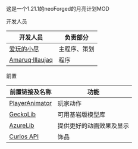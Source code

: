 这是一个1.21.1的neoForged的月亮计划MOD

开发人员

| 开发人员                                                     | 负责部分   |
|----------------------------------------------------------|--------|
| [爱玩的小尽](https://space.bilibili.com/1082533225)           | 主程序、策划 |
| [Amaruq·Illaujaq](https://github.com/AmarokIce)          | 程序     |

前置

| 前置链接及名称                                                            | 功能           |
|--------------------------------------------------------------------|--------------|
| [PlayerAnimator](https://github.com/KosmX/minecraftPlayerAnimator) | 玩家动作         |
| [GeckoLib](https://github.com/bernie-g/geckolib)                   | 可用基岩版模型库     |
| [AzureLib](https://github.com/AzureDoom/AzureLib)                  | 提供更好的动画效果及显示 |
| [Curios API](https://github.com/TheIllusiveC4/Curios)              | 饰品           |